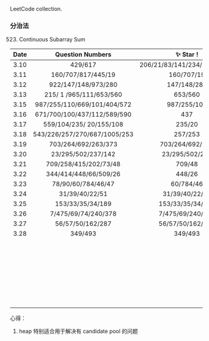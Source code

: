 LeetCode collection.

### 分治法
523. Continuous Subarray Sum





| Date | Question Numbers | :sparkles: Star ! |Second|Third|Forth|Fifth|
| :---  | :--: | :--:|:--:|:--:|:--:|---:|
|3.10   |429/617                         |206/21/83/141/234/203/160/2|    |   |   |   |
|3.11   |160/707/817/445/19        |160/707/19 |  |   |   |   |
|3.12   |922/147/148/973/280       |147/148/280  |   |   |   |   |
|3.13   |215/ 1 /965/111/653/560    |653/560  |  |   |   |   |
|3.15   |987/255/110/669/101/404/572  |987/255/101  |   |   |   |   |
|3.16   |671/700/100/437/112/589/590   |437   |   |   |   |   |
|3.17   |559/104/235/ 20/155/108   |235/20   |   |   |   |   |
|3.18   |543/226/257/270/687/1005/253   |257/253   |   |   |   |   |
|3.19   |703/264/692/263/373   |703/264/692/373   |   |   |   |   |
|3.20   |23/295/502/237/142   |23/295/502/237   |   |   |   |   |
|3.21   |709/258/415/202/73/48   |709/48   |   |   |   |   |
|3.22   |344/414/448/66/509/26   |448/26   |   |   |   |   |
|3.23   |78/90/60/784/46/47   |60/784/46   |   |   |   |   |
|3.24   |31/39/40/22/51   |31/39/40/22/51   |   |   |   |   |
|3.25   |153/33/35/34/189   |153/33/35/34/189   |   |   |   |   |
|3.26   |7/475/69/74/240/378   |7/475/69/240/378   |   |   |   |   |
|3.27   |56/57/50/162/287      |56/57/50/162/287   |   |   |   |   |
|3.28   |349/493       |349/493   |   |   |   |   |
|       |       |   |   |   |   |   |
|       |       |   |   |   |   |   |
|       |       |   |   |   |   |   |
|       |       |   |   |   |   |   |
|       |       |   |   |   |   |   |
|       |       |   |   |   |   |   |
|       |       |   |   |   |   |   |
|       |       |   |   |   |   |   |
|       |       |   |   |   |   |   |
|       |       |   |   |   |   |   |
|       |       |   |   |   |   |   |
|       |       |   |   |   |   |   |
|       |       |   |   |   |   |   |
|       |       |   |   |   |   |   |
|       |       |   |   |   |   |   |
|       |       |   |   |   |   |   |
|       |       |   |   |   |   |   |
|       |       |   |   |   |   |   |
|       |       |   |   |   |   |   |
|       |       |   |   |   |   |   |
|       |       |   |   |   |   |   |
|       |       |   |   |   |   |   |
|       |       |   |   |   |   |   |
|       |       |   |   |   |   |   |
|       |       |   |   |   |   |   |
|       |       |   |   |   |   |   |
|       |       |   |   |   |   |   |
|       |       |   |   |   |   |   |
|       |       |   |   |   |   |   |
|       |       |   |   |   |   |   |




心得：
1. heap 特别适合用于解决有 candidate pool 的问题


